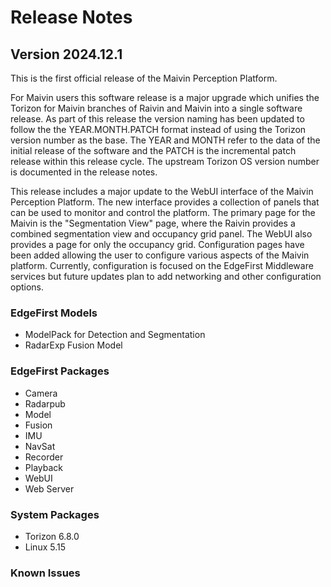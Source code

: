 # Release Notes

## Version 2024.12.1

This is the first official release of the Maivin Perception Platform.

For Maivin users this software release is a major upgrade which unifies the Torizon for Maivin branches of Raivin and Maivin into a single software release.  As part of this release the version naming has been updated to follow the the YEAR.MONTH.PATCH format instead of using the Torizon version number as the base.  The YEAR and MONTH refer to the data of the initial release of the software and the PATCH is the incremental patch release within this release cycle.  The upstream Torizon OS version number is documented in the release notes.

This release includes a major update to the WebUI interface of the Maivin Perception Platform.  The new interface provides a collection of panels that can be used to monitor and control the platform.  The primary page for the Maivin is the "Segmentation View" page, where the Raivin provides a combined segmentation view and occupancy grid panel.  The WebUI also provides a page for only the occupancy grid.  Configuration pages have been added allowing the user to configure various aspects of the Maivin platform. Currently, configuration is focused on the EdgeFirst Middleware services but future updates plan to add networking and other configuration options.

### EdgeFirst Models
- ModelPack for Detection and Segmentation
- RadarExp Fusion Model

### EdgeFirst Packages
- Camera
- Radarpub
- Model
- Fusion
- IMU
- NavSat
- Recorder
- Playback
- WebUI
- Web Server

### System Packages
- Torizon 6.8.0
- Linux 5.15

### Known Issues
